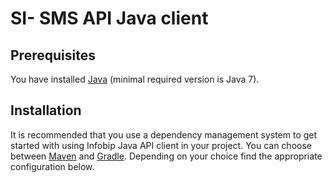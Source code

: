 SI- SMS API Java client
============================

Prerequisites
-------------

You have installed [Java](https://java.com/en/download/) (minimal required version is Java 7).

Installation
-----------

It is recommended that you use a dependency management system to get started with using Infobip Java API client in your 
project.
You can choose between [Maven](https://maven.apache.org/) and  [Gradle](https://gradle.org/). Depending on your 
choice find the appropriate configuration below.